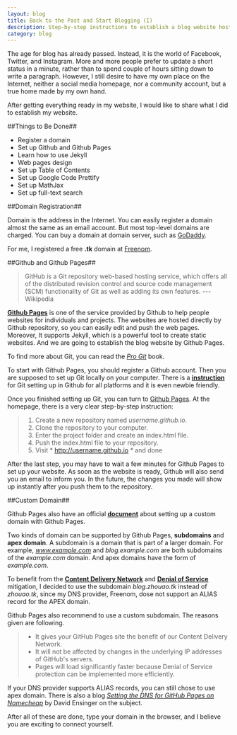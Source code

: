 ```yaml
---
layout: blog
title: Back to the Past and Start Blogging (I)
description: Step-by-step instructions to establish a blog website hosted by Github Pages and using Jekyll with functional tools, such as code highlight, mathematic expressions rendering and full-text search.
category: blog
---
```


The age for blog has already passed. Instead, it is the world of Facebook, Twitter, and Instagram. More and more people prefer to update a short status in a minute, rather than to spend couple of hours sitting down to write a paragraph. However, I still desire to have my own place on the Internet, neither a social media homepage, nor a community account, but a true home made by my own hand.

After getting everything ready in my website, I would like to share what I did to establish my website.

##Things to Be Done##
- Register a domain
- Set up Github and Github Pages
- Learn how to use Jekyll
- Web pages design
- Set up Table of Contents
- Set up Google Code Prettify
- Set up MathJax
- Set up full-text search

##Domain Registration##

Domain is the address in the Internet. You can easily register a domain almost the same as an email account. But most top-level domains are charged. You can buy a domain at domain server, such as [GoDaddy](https://www.godaddy.com/).

For me, I registered a free **.tk** domain at [Freenom](http://www.freenom.com/en/index.html).

##Github and Github Pages##

>GitHub is a Git repository web-based hosting service, which offers all of the distributed revision control and source code management (SCM) functionality of Git as well as adding its own features.
---Wikipedia

[**Github Pages**](https://pages.github.com/) is one of the service provided by Github to help people websites for individuals and projects. The websites are hosted directly by Github repository, so you can easily edit and push the web pages. Moreover, It supports Jekyll, which is a powerful tool to create static websites. And we are going to establish the blog website by Github Pages.

To find more about Git, you can read the [*Pro Git*](http://git-scm.com/book/en/v2) book.

To start with Github Pages, you should register a Github account. Then you are supposed to set up Git locally on your computer. There is a [**instruction**](https://help.github.com/articles/set-up-git/#platform-mac) for Git setting up in Github for all platforms and it is even newbie friendly.

Once you finished setting up Git, you can turn to [Github Pages](https://pages.github.com/). At the homepage, there is a very clear step-by-step instruction:
>1. Create a new repository named *username.github.io*.
>2. Clone the repository to your computer.
>3. Enter the project folder and create an index.html file.
>4. Push the index.html file to your repository.
>5. Visit * http://username.github.io * and done

After the last step, you may have to wait a few minutes for Github Pages to set up your website. As soon as the website is ready, Github will also send you an email to inform you. In the future, the changes you made will show up instantly after you push them to the repository.

##Custom Domain##

Github Pages also have an official [**document**](https://help.github.com/articles/setting-up-a-custom-domain-with-github-pages/) about setting up a custom domain with Github Pages.

Two kinds of domain can be supported by Github Pages, **subdomains** and **apex domain**. A subdomain is a domain that is part of a larger domain. For example, *www.example.com* and *blog.example.com* are both subdomains of the *example.com* domain. And apex domains have the form of *example.com*.

To benefit from the [**Content Delivery Network**](http://en.wikipedia.org/wiki/Content_delivery_network) and [**Denial of Service**](http://en.wikipedia.org/wiki/Denial-of-service_attack) mitigation, I decided to use the subdomain *blog.zhouao.tk* instead of *zhouao.tk*, since my DNS provider, Freenom, dose not support an ALIAS record for the APEX domain.

Github Pages also recommend to use a custom subdomain. The reasons given are following.
>- It gives your GitHub Pages site the benefit of our Content Delivery Network.
>- It will not be affected by changes in the underlying IP addresses of GitHub's servers.
>- Pages will load significantly faster because Denial of Service protection can be implemented more efficiently.

If your DNS provider supports ALIAS records, you can still chose to use apex domain. There is also a blog [*Setting the DNS for GitHub Pages on Namecheap*](http://davidensinger.com/2013/03/setting-the-dns-for-github-pages-on-namecheap/) by David Ensinger on the subject.

After all of these are done, type your domain in the browser, and I believe you are exciting to connect yourself.


